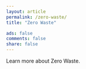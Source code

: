 ```yaml
---
layout: article
permalink: /zero-waste/
title: "Zero Waste"

ads: false
comments: false
share: false
---
```


Learn more about Zero Waste.